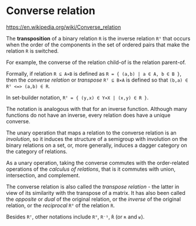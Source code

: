 # Converse relation

https://en.wikipedia.org/wiki/Converse_relation

The **transposition** of a binary relation `R` is the inverse relation `Rᵀ` that occurs when the order of the components in the set of ordered pairs that make the relation `R` is switched.

For example, the converse of the relation child-of is the relation parent-of.

Formally, if relation `R ⊆ A⨯B` is defined as `R = { (a,b) | a ∈ A, b ∈ B }`, then the *converse relation* or *transpose* `Rᵀ ⊆ B⨯A` is defined so that `(b,a) ∈ Rᵀ <=> (a,b) ∈ R`.

In set-builder notation, `Rᵀ = { (y,x) ∈ Y⨯X | (x,y) ∈ R }`.

The notation is analogous with that for an inverse function. Although many functions do not have an inverse, every relation does have a unique converse.

The unary operation that maps a relation to the converse relation is an *involution*, so it induces the structure of a semigroup with involution on the binary relations on a set, or, more generally, induces a dagger category on the category of relations.

As a unary operation, taking the converse commutes with the order-related operations of the *calculus of relations*, that is it commutes with union, intersection, and complement.

The converse relation is also called the *transpose relation* - the latter in view of its similarity with the transpose of a matrix. It has also been called the *opposite* or *dual* of the original relation, or the *inverse* of the original relation, or the *reciprocal* `R°` of the relation `R`.

Besides `Rᵀ`, other notations include `R°`, `R⁻¹`, `Ř` (or `ʀ` and `ʁ`).

